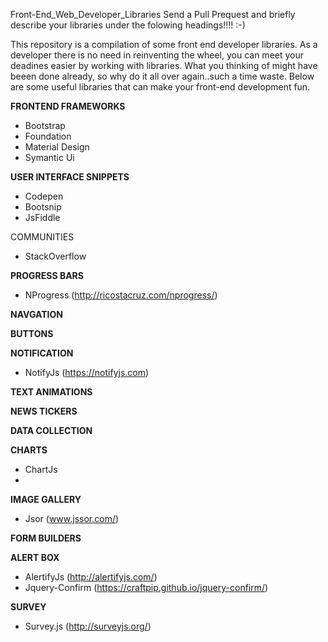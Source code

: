 Front-End_Web_Developer_Libraries
Send a Pull Prequest and briefly describe your libraries under the folowing headings!!!! :-)

This repository is a compilation of some front end developer libraries. As a developer there is no need in reinventing the wheel, you can meet your deadines easier by working with libraries. What you thinking of might have beeen done already, so why do it all over again..such a time waste. Below are some useful libraries that can make your front-end development fun.

**FRONTEND FRAMEWORKS**

- Bootstrap
- Foundation
- Material Design
- Symantic Ui

**USER INTERFACE SNIPPETS** 
- Codepen
- Bootsnip
- JsFiddle

COMMUNITIES
- StackOverflow

**PROGRESS BARS**
- NProgress (http://ricostacruz.com/nprogress/)

**NAVGATION**

**BUTTONS**

**NOTIFICATION**
- NotifyJs (https://notifyjs.com)


**TEXT ANIMATIONS**

**NEWS TICKERS**

**DATA COLLECTION**

**CHARTS**
- ChartJs
-

**IMAGE GALLERY**
- Jsor (www.jssor.com/)

**FORM BUILDERS**

**ALERT BOX**
- AlertifyJs (http://alertifyjs.com/)
- Jquery-Confirm (https://craftpip.github.io/jquery-confirm/)

**SURVEY**
- Survey.js (http://surveyjs.org/)
